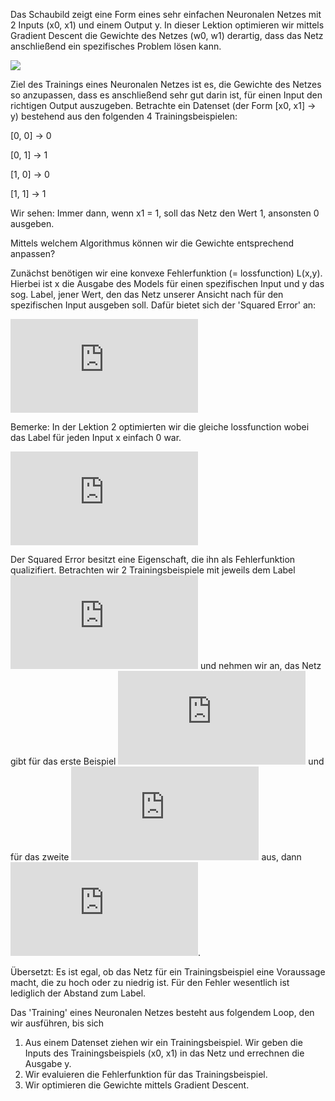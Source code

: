 Das Schaubild zeigt eine Form eines sehr einfachen Neuronalen Netzes mit 2 Inputs (x0, x1) und einem Output y.
In dieser Lektion optimieren wir mittels Gradient Descent die Gewichte des Netzes (w0, w1) derartig, dass das Netz anschließend ein spezifisches Problem lösen kann.

![](https://github.com/jwb95/HfG-KI-LAB/blob/main/Lektion%203%20-%20Simples%20Neuronales%20Netz/media/nn.jpg)

Ziel des Trainings eines Neuronalen Netzes ist es, die Gewichte des Netzes so anzupassen, dass es anschließend
sehr gut darin ist, für einen Input den richtigen Output auszugeben.
Betrachte ein Datenset (der Form [x0, x1] -> y) bestehend aus den folgenden 4 Trainingsbeispielen:

[0, 0] -> 0

[0, 1] -> 1

[1, 0] -> 0

[1, 1] -> 1

Wir sehen: Immer dann, wenn x1 = 1, soll das Netz den Wert 1, ansonsten 0 ausgeben.


Mittels welchem Algorithmus können wir die Gewichte entsprechend anpassen?

Zunächst benötigen wir eine konvexe Fehlerfunktion (= lossfunction) L(x,y). Hierbei ist x die Ausgabe des Models für einen spezifischen Input und y das sog. Label, jener Wert, den das Netz unserer Ansicht nach für den spezifischen Input ausgeben soll. Dafür bietet sich der 'Squared Error' an:

![](https://latex.codecogs.com/png.latex?%5Cdpi%7B150%7D%20L%28x%2Cy%29%20%3D%20%28x-y%29%5E%7B2%7D)

Bemerke: In der Lektion 2 optimierten wir die gleiche lossfunction wobei das Label für jeden Input x einfach 0 war.

![](https://latex.codecogs.com/png.latex?%5Cdpi%7B150%7D%20L%28x%29%3D%28x-0%29%5E%7B2%7D%20%3D%20x%5E%7B2%7D)

Der Squared Error besitzt eine Eigenschaft, die ihn als Fehlerfunktion qualizifiert. Betrachten wir 2 Trainingsbeispiele mit jeweils dem Label ![](https://latex.codecogs.com/png.latex?%5Cdpi%7B100%7D%20a) und nehmen wir an, das Netz gibt für das erste Beispiel ![](https://latex.codecogs.com/png.latex?%5Cdpi%7B100%7D%20a&plus;b) und für das zweite ![](https://latex.codecogs.com/png.latex?%5Cdpi%7B100%7D%20a-b) aus, dann ![](https://latex.codecogs.com/png.latex?%5Cdpi%7B100%7D%20L%28a&plus;b%2Ca%29%3DL%28a-b%2Ca%29).

Übersetzt: Es ist egal, ob das Netz für ein Trainingsbeispiel eine Voraussage macht, die zu hoch oder zu niedrig ist. Für den Fehler wesentlich ist lediglich der Abstand zum Label.

Das 'Training' eines Neuronalen Netzes besteht aus folgendem Loop, den wir ausführen, bis sich
  1. Aus einem Datenset ziehen wir ein Trainingsbeispiel. Wir geben die Inputs des Trainingsbeispiels (x0, x1) in das Netz und errechnen die Ausgabe y.
  2. Wir evaluieren die Fehlerfunktion für das Trainingsbeispiel.
  3. Wir optimieren die Gewichte mittels Gradient Descent.

